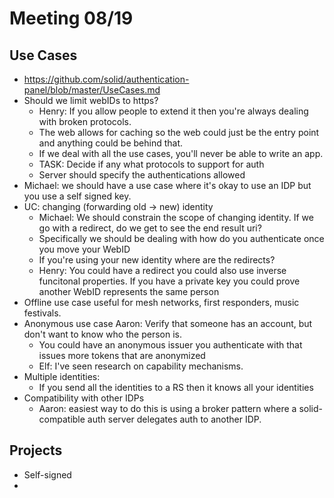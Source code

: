 # Meeting 08/19

## Use Cases
 - https://github.com/solid/authentication-panel/blob/master/UseCases.md
 - Should we limit webIDs to https?
     - Henry: If you allow people to extend it then you're always dealing with broken protocols.
     - The web allows for caching so the web could just be the entry point and anything could be behind that.
     - If we deal with all the use cases, you'll never be able to write an app.
     - TASK: Decide if any what protocols to support for auth
     - Server should specify the authentications allowed
 - Michael: we should have a use case where it's okay to use an IDP but you use a self signed key.
 - UC: changing (forwarding old -> new) identity 
   - Michael: We should constrain the scope of changing identity. If we go with a redirect, do we get to see the end result uri?
   - Specifically we should be dealing with how do you authenticate once you move your WebID
   - If you're using your new identity where are the redirects?
   - Henry: You could have a redirect you could also use inverse funcitonal properties. If you have a private key you could prove another WebID represents the same person
- Offline use case useful for mesh networks, first responders, music festivals.
- Anonymous use case Aaron: Verify that someone has an account, but don't want to know who the person is.
    - You could have an anonymous issuer you authenticate with that issues more tokens that are anonymized
    - Elf: I've seen research on capability mechanisms.
- Multiple identities:
    - If you send all the identities to a RS then it knows all your identities
- Compatibility with other IDPs
    - Aaron: easiest way to do this is using a broker pattern where a solid-compatible auth server delegates auth to another IDP.

## Projects
 - Self-signed
 - 

